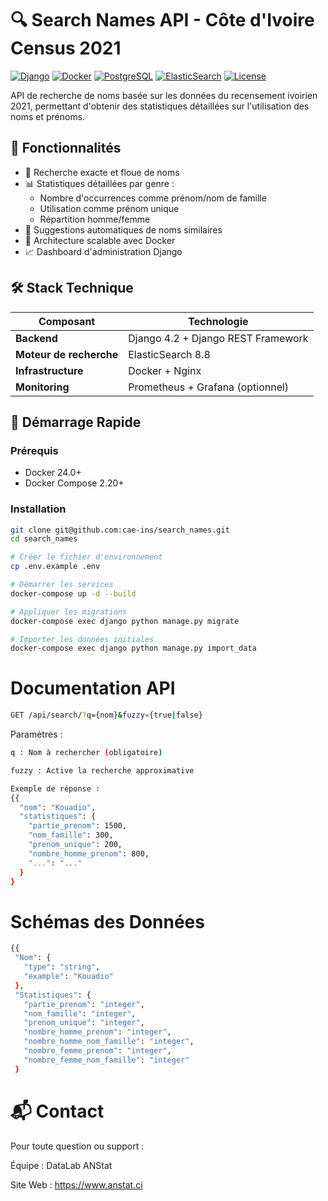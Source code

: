 # 🔍 Search Names API - Côte d'Ivoire Census 2021

[![Django](https://img.shields.io/badge/Django-4.2-brightgreen)](https://www.djangoproject.com/)
[![Docker](https://img.shields.io/badge/Docker-24.0-blue)](https://www.docker.com/)
[![PostgreSQL](https://img.shields.io/badge/PostgreSQL-15-blue)](https://www.postgresql.org/)
[![ElasticSearch](https://img.shields.io/badge/ElasticSearch-8.8-orange)](https://www.elastic.co/)
[![License](https://img.shields.io/badge/License-MIT-green)](LICENSE)

API de recherche de noms basée sur les données du recensement ivoirien 2021, permettant d'obtenir des statistiques détaillées sur l'utilisation des noms et prénoms.

## 🌟 Fonctionnalités

- 🔎 Recherche exacte et floue de noms
- 📊 Statistiques détaillées par genre :
  - Nombre d'occurrences comme prénom/nom de famille
  - Utilisation comme prénom unique
  - Répartition homme/femme
- 🤖 Suggestions automatiques de noms similaires
- 🚀 Architecture scalable avec Docker
- 📈 Dashboard d'administration Django

## 🛠 Stack Technique

| Composant               | Technologie                          |
|-------------------------|--------------------------------------|
| **Backend**             | Django 4.2 + Django REST Framework   |
| **Moteur de recherche** | ElasticSearch 8.8                    |
| **Infrastructure**      | Docker + Nginx                       |
| **Monitoring**          | Prometheus + Grafana (optionnel)     |

## 🚀 Démarrage Rapide

### Prérequis
- Docker 24.0+
- Docker Compose 2.20+

### Installation
```bash
git clone git@github.com:cae-ins/search_names.git
cd search_names

# Créer le fichier d'environnement
cp .env.example .env

# Démarrer les services
docker-compose up -d --build

# Appliquer les migrations
docker-compose exec django python manage.py migrate

# Importer les données initiales
docker-compose exec django python manage.py import_data
```
# Documentation API
```bash
GET /api/search/?q={nom}&fuzzy={true|false}
```
Paramètres :
```bash
q : Nom à rechercher (obligatoire)

fuzzy : Active la recherche approximative
```
```bash
Exemple de réponse :
{{
  "nom": "Kouadio",
  "statistiques": {
    "partie_prenom": 1500,
    "nom_famille": 300,
    "prenom_unique": 200,
    "nombre_homme_prenom": 800,
    "...": "..."
  }
}
```
 # Schémas des Données
 ```bash
{{
  "Nom": {
    "type": "string",
    "example": "Kouadio"
  },
  "Statistiques": {
    "partie_prenom": "integer",
    "nom_famille": "integer",
    "prenom_unique": "integer",
    "nombre_homme_prenom": "integer",
    "nombre_homme_nom_famille": "integer",
    "nombre_femme_prenom": "integer",
    "nombre_femme_nom_famille": "integer"
  }
```

# 📬 Contact
Pour toute question ou support :

Équipe : DataLab ANStat

Site Web : https://www.anstat.ci

